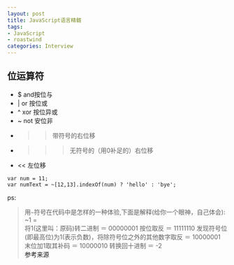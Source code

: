 ```yaml
---
layout: post
title: JavaScript语言精髓
tags:
- JavaScript
- roastwind
categories: Interview
---
```

<style>
a{text-decoration: none;}
a:link{text-decoration: none;}
a:visited{text-decoration: none;}
a:hover{text-decoration: none;}
a:active{text-decoration: none;}
.highlight{ background: #fff !important;};
</style>

## 位运算符
- $ and按位与
- | or 按位或
- ^ xor 按位异或
- ~ not 安位非
- >> 带符号的右位移
- >>> 无符号的（用0补足的）右位移
- << 左位移

````
var num = 11;
var numText = ~[12,13].indexOf(num) ? 'hello' : 'bye';
````

ps:
> 用`~`符号在代码中是怎样的一种体验,下面是解释(给你一个眼神，自己体会):<br/>
> ~1 = <br/>
> 将1(这里叫：原码)转二进制 ＝ 00000001
按位取反 ＝ 11111110
发现符号位(即最高位)为1(表示负数)，将除符号位之外的其他数字取反 ＝ 10000001
末位加1取其补码 ＝ 10000010
转换回十进制 ＝ -2<br/>
[参考来源](https://segmentfault.com/q/1010000005697515)


